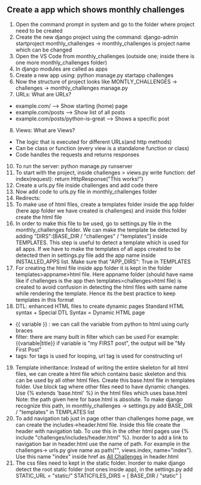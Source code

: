 ## Create a app which shows monthly challenges
1) Open the command prompt in system and go to the folder where project need to be created
2) Create the new django project using the command:
django-admin startproject monthly_challenges
-> monthly_challenges is project name which can be changed
3) Open the VS Code from monthly_challenges (outside one; inside there is one more monthly_challenges folder)
4) In django modules are called as apps
5) Create a new app using:
python manage.py startapp challenges
6) Now the structure of project looks like
MONTLY_CHALLENGES
  -> challenges
  -> monthly_challenges
   manage.py
7) URLs: What are URLs?
* example.com/  --> Show starting (home) page
* example.com/posts --> Show list of all posts
* example.com/posts/python-is-great --> Shows a specific post
8) Views: What are Views?
* The logic that is executed for different URLs(and http methods)
* Can be class or function (every view is a standalone function or class)
* Code handles the requests and returns responses
10) To run the server:
python manage.py runserver
11) To start with the project, inside challenges > views.py write function:
def index(request):
    return HttpResponse("This works!")
12) Create a urls.py file inside challenges and add code there
13) Now add code to urls.py file in monthly_challenges folder
14) Redirects: 
15) To make use of html files, create a templates folder inside the app folder (here app folder we have created is challenges) and inside this folder create the html file
16) In order to make this file to be used, go to settings.py file in the monthly_challenges folder. We can make the template be detected by adding "DIRS":[BASE_DIR / "challenges" / "templates"] inside TEMPLATES. This step is useful to detect a template which is used for all apps.
If we have to make the templates of all apps created to be detected then in settings.py file add the app name inside INSTALLED_APPS list. Make sure that "APP_DIRS": True in TEMPLATES
17) For creating the html file inside app folder it is kept in the folder templates>appname>html file. Here appname folder (should have name like if challenges is the app then templates>challenges>html file) is created to avoid confusion in detecting the html files with same name while rendering the template. Hence its the best practice to keep templates in this format
18) DTL: enhanced HTML files to create dynamic pages
Standard HTML syntax + Special DTL Syntax = Dynamic HTML page
* {{ variable }} : we can call the variable from python to html using curly braces
* filter: there are many built in filter which can be used
For example: {{variable|title}} if variable is "my FIRST post", the output will be "My First Post"
* tags: for tags is used for looping, url tag is used for constructing url
19) Template inheritance: Instead of writing the entire skeleton for all html files, we can create a html file which contains basic skeleton and this can be used by all other html files. Create this base.html file in templates folder. Use block tag where other files need to have dynamic changes. Use {% extends 'base.html' %} in the html files which uses base.html
Note: the path given here for base.html is absolute. To make django recognize this path, in monthly_challenges -> settings.py add BASE_DIR / "templates" in TEMPLATES list
20) To add navigation tab just in page other than challenges home page, we can create the includes->header.html file. Inside this file create the header with navigation tab. To use this in the other html pages use {% include "challenges/includes/header.html" %}. Inorder to add a link to navigation bar in header.html use the name of path. For example in the challenges-> urls.py give name as path("", views.index, name="index"). Use this name "index" inside href as <a href="{% url 'index' %}">All Challenges</a> in header.html
21) The css files need to kept in the static folder. Inorder to make django detect the root static folder (not ones inside app), in the settings.py add STATIC_URL = "static/"
STATICFILES_DIRS = [
    BASE_DIR /  "static"
]